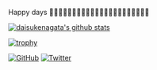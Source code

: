 Happy days 🤞🤞🤞🤞🤞🤞🤞🤞🤞🤞🤞🤞🤞🤞🤞🤞🤞🤞🤞🤞🤞🤞

[![daisukenagata's github stats](https://github-readme-stats.vercel.app/api?username=ihusnainalii&show_icons=true&title_color=ffffff&icon_color=bb2acf&text_color=daf7dc&bg_color=151515&)](https://github.com/ihusnainalii "ihusnainalii's github stats")

[![trophy](https://github-profile-trophy.vercel.app/?username=ihusnainalii&show_icons=true&title_color=ffffff&icon_color=bb2acf&text_color=daf7dc&bg_color=151515)](https://github.com/ihusnainalii "trophy")

[![GitHub](https://img.shields.io/github/followers/daisukenagata?style=social)](https://github.com/daisukenagata "GitHub")
[![Twitter](https://img.shields.io/twitter/follow/dbank0208?style=social)](https://twitter.com/dbank0208 "Twitter")


<!--
**ihusnainalii/ihusnainalii** is a ✨ _special_ ✨ repository because its `README.md` (this file) appears on your GitHub profile.

Here are some ideas to get you started:

- 🔭 I’m currently working on ...
- 🌱 I’m currently learning ...
- 👯 I’m looking to collaborate on ...
- 🤔 I’m looking for help with ...
- 💬 Ask me about ...
- 📫 How to reach me: ...
- 😄 Pronouns: ...
- ⚡ Fun fact: ...
-->
